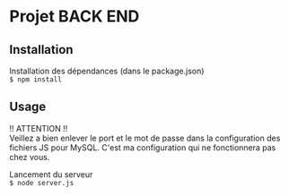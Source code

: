 # Projet BACK END

## Installation

Installation des dépendances (dans le package.json) </br>
`$ npm install`

## Usage

!! ATTENTION !! </br>
Veillez a bien enlever le port et le mot de passe dans la configuration des fichiers JS pour MySQL. C'est ma configuration qui ne fonctionnera pas chez vous.

Lancement du serveur </br>
`$ node server.js`


